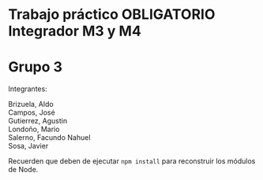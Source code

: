 # Trabajo práctico OBLIGATORIO Integrador M3 y M4

# Grupo 3

Integrantes:

Brizuela, Aldo  
Campos, José  
Gutierrez, Agustin  
Londoño, Mario  
Salerno, Facundo Nahuel  
Sosa, Javier    

Recuerden que deben de ejecutar ```npm install``` para reconstruir los módulos de Node.
